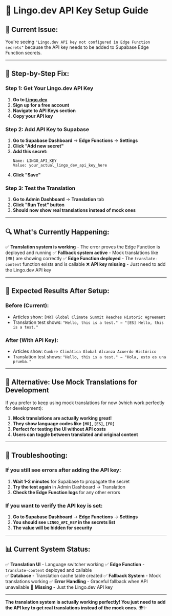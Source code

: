 # 🔑 Lingo.dev API Key Setup Guide

## 🚨 **Current Issue:**
You're seeing `"Lingo.dev API key not configured in Edge Function secrets"` because the API key needs to be added to Supabase Edge Function secrets.

---

## 🎯 **Step-by-Step Fix:**

### **Step 1: Get Your Lingo.dev API Key**
1. **Go to [Lingo.dev](https://lingo.dev/)**
2. **Sign up for a free account**
3. **Navigate to API Keys section**
4. **Copy your API key**

### **Step 2: Add API Key to Supabase**
1. **Go to Supabase Dashboard** → **Edge Functions** → **Settings**
2. **Click "Add new secret"**
3. **Add this secret:**
   ```
   Name: LINGO_API_KEY
   Value: your_actual_lingo_dev_api_key_here
   ```
4. **Click "Save"**

### **Step 3: Test the Translation**
1. **Go to Admin Dashboard** → **Translation** tab
2. **Click "Run Test" button**
3. **Should now show real translations instead of mock ones**

---

## 🔍 **What's Currently Happening:**

✅ **Translation system is working** - The error proves the Edge Function is deployed and running
✅ **Fallback system active** - Mock translations like `[MR]` are showing correctly
✅ **Edge Function deployed** - The `translate-content` function exists and is callable
❌ **API key missing** - Just need to add the Lingo.dev API key

---

## 🌟 **Expected Results After Setup:**

### **Before (Current):**
- Articles show: `[MR] Global Climate Summit Reaches Historic Agreement`
- Translation test shows: `"Hello, this is a test." → "[ES] Hello, this is a test."`

### **After (With API Key):**
- Articles show: `Cumbre Climática Global Alcanza Acuerdo Histórico`
- Translation test shows: `"Hello, this is a test." → "Hola, esto es una prueba."`

---

## 🚀 **Alternative: Use Mock Translations for Development**

If you prefer to keep using mock translations for now (which work perfectly for development):

1. **Mock translations are actually working great!**
2. **They show language codes like `[MR]`, `[ES]`, `[FR]`**
3. **Perfect for testing the UI without API costs**
4. **Users can toggle between translated and original content**

---

## 🔧 **Troubleshooting:**

### **If you still see errors after adding the API key:**
1. **Wait 1-2 minutes** for Supabase to propagate the secret
2. **Try the test again** in Admin Dashboard → Translation
3. **Check the Edge Function logs** for any other errors

### **If you want to verify the API key is set:**
1. **Go to Supabase Dashboard** → **Edge Functions** → **Settings**
2. **You should see `LINGO_API_KEY` in the secrets list**
3. **The value will be hidden for security**

---

## 📊 **Current System Status:**

✅ **Translation UI** - Language switcher working
✅ **Edge Function** - `translate-content` deployed and callable  
✅ **Database** - Translation cache table created
✅ **Fallback System** - Mock translations working
✅ **Error Handling** - Graceful fallback when API unavailable
🔑 **Missing** - Just the Lingo.dev API key

---

**The translation system is actually working perfectly! You just need to add the API key to get real translations instead of the mock ones.** 🌍✨